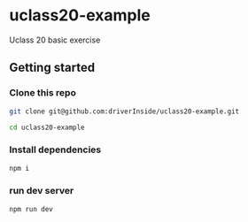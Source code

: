 # uclass20-example
Uclass 20 basic exercise

## Getting started

### Clone this repo

```bash
git clone git@github.com:driverInside/uclass20-example.git

cd uclass20-example
```

### Install dependencies

```bash
npm i
```

### run dev server
```bash
npm run dev
```
